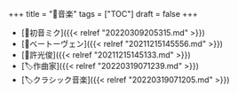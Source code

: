 +++
title = "📂音楽"
tags = ["TOC"]
draft = false
+++

-   [📝初音ミク]({{< relref "20220309205315.md" >}})
-   [📝ベートーヴェン]({{< relref "20211215145556.md" >}})
-   [📝許光俊]({{< relref "20211215145133.md" >}})
-   [🏷作曲家]({{< relref "20220319071239.md" >}})
-   [🏷クラシック音楽]({{< relref "20220319071205.md" >}})
